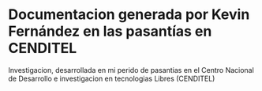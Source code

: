 # Documentacion generada por Kevin Fernández en las pasantías en CENDITEL

Investigacion, desarrollada en mi perido de pasantias en el
Centro Nacional  de  Desarrollo e investigacion en tecnologias Libres (CENDITEL)
 
